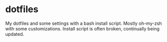 dotfiles
========

My dotfiles and some settings with a bash install script. Mostly oh-my-zsh with some customizations.
Install script is often broken, continually being updated.
